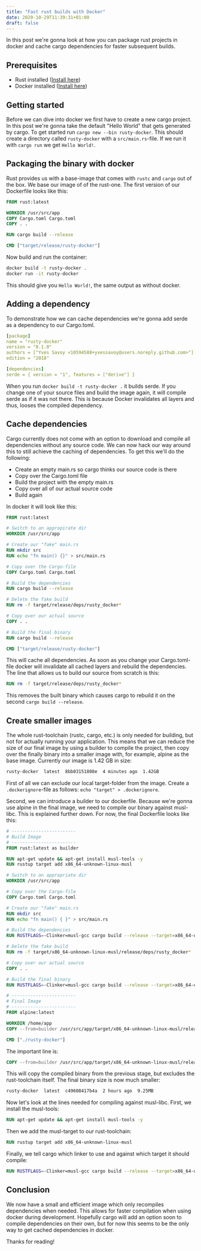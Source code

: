 ```yaml
---
title: "Fast rust builds with Docker"
date: 2020-10-29T11:39:31+01:00
draft: false
---
```

In this post we're gonna look at how you can package rust projects in docker and cache cargo dependencies for faster subsequent builds.

## Prerequisites
- Rust installed ([Install here](https://rustup.rs/))
- Docker installed ([Install here](https://docs.docker.com/get-docker/))

## Getting started
Before we can dive into docker we first have to create a new cargo project.
In this post we're gonna take the default "Hello World" that gets generated by cargo.
To get started run `cargo new --bin rusty-docker`. This should create a directory called
`rusty-docker` with a `src/main.rs`-file. If we run it with `cargo run` we get `Hello World!`.

## Packaging the binary with docker
Rust provides us with a base-image that comes with `rustc` and `cargo` out of the box.
We base our image of of the rust-one. The first version of our Dockerfile looks like this:
```Dockerfile
FROM rust:latest

WORKDIR /usr/src/app
COPY Cargo.toml Cargo.toml
COPY . .

RUN cargo build --release

CMD ["target/release/rusty-docker"]
```
Now build and run the container:
```bash
docker build -t rusty-docker .
docker run -it rusty-docker
```
This should give you `Hello World!`, the same output as without docker.

## Adding a dependency
To demonstrate how we can cache dependencies we're gonna add serde as a dependency to our Cargo.toml.
```yaml
[package]
name = "rusty-docker"
version = "0.1.0"
authors = ["Yves Savoy <10594588+yvessavoy@users.noreply.github.com>"]
edition = "2018"

[dependencies]
serde = { version = "1", features = ["derive"] }
```

When you run `docker build -t rusty-docker .` it builds serde. If you change one of your source files and build the image again, it will compile serde as if it was not there. This is because Docker invalidates all layers and thus, looses the compiled dependency.

## Cache dependencies
Cargo currently does not come with an option to download and compile all dependencies without any
source code. We can now hack our way around this to still achieve the caching of dependencies.
To get this we'll do the following:
- Create an empty main.rs so cargo thinks our source code is there
- Copy over the Cargo.toml file
- Build the project with the empty main.rs
- Copy over all of our actual source code
- Build again

In docker it will look like this:
```Dockerfile
FROM rust:latest

# Switch to an appropirate dir
WORKDIR /usr/src/app

# Create our "fake" main.rs
RUN mkdir src
RUN echo "fn main() {}" > src/main.rs

# Copy over the Cargo-file
COPY Cargo.toml Cargo.toml

# Build the dependencies
RUN cargo build --release

# Delete the fake build
RUN rm -f target/release/deps/rusty_docker*

# Copy over our actual source
COPY . .

# Build the final binary
RUN cargo build --release

CMD ["target/release/rusty-docker"]
```

This will cache all dependencies. As soon as you change your Cargo.toml-file docker will
invalidate all cached layers and rebuild the dependencies.
The line that allows us to build our source from scratch is this:
```Dockerfile
RUN rm -f target/release/deps/rusty_docker*
```
This removes the built binary which causes cargo to rebuild it on the second `cargo build --release`.

## Create smaller images
The whole rust-toolchain (rustc, cargo, etc.) is only needed for building, but not for actually
running your application. This means that we can reduce the size of our final image by using a
builder to compile the project, then copy over the finally binary into a smaller image with, for
example, alpine as the base image. Currently our image is 1.42 GB in size:
```bash
rusty-docker  latest  8bb03151808e  4 minutes ago  1.42GB
```
First of all we can exclude our local target-folder from the image. Create a `.dockerignore`-file as follows: `echo "target" > .dockerignore`.

Second, we can introduce a builder to our dockerfile. Because we're gonna use alpine in the final image, we need to compile our binary against musl-libc. This is explained further down. For now, the final Dockerfile looks like this:
```Dockerfile
# ------------------------
# Build Image
# ------------------------
FROM rust:latest as builder

RUN apt-get update && apt-get install musl-tools -y
RUN rustup target add x86_64-unknown-linux-musl

# Switch to an appropriate dir
WORKDIR /usr/src/app

# Copy over the Cargo-file
COPY Cargo.toml Cargo.toml

# Create our "fake" main.rs
RUN mkdir src
RUN echo "fn main() { }" > src/main.rs

# Build the dependencies
RUN RUSTFLAGS=-Clinker=musl-gcc cargo build --release --target=x86_64-unknown-linux-musl

# Delete the fake build
RUN rm -f target/x86_64-unknown-linux-musl/release/deps/rusty_docker*

# Copy over our actual source
COPY . .

# Build the final binary
RUN RUSTFLAGS=-Clinker=musl-gcc cargo build --release --target=x86_64-unknown-linux-musl

# ------------------------
# Final Image
# ------------------------
FROM alpine:latest

WORKDIR /home/app
COPY --from=builder /usr/src/app/target/x86_64-unknown-linux-musl/release/rusty-docker .

CMD ["./rusty-docker"]
```

The important line is:
```Dockerfile
COPY --from=builder /usr/src/app/target/x86_64-unknown-linux-musl/release/rusty-docker .
```

This will copy the compiled binary from the previous stage, but excludes the rust-toolchain itself. The final binary size is now much smaller:
```bash
rusty-docker  latest  c49608417b4a  2 hours ago  9.25MB
```

Now let's look at the lines needed for compiling against musl-libc. First, we install the musl-tools:
```Dockerfile
RUN apt-get update && apt-get install musl-tools -y
```

Then we add the musl-target to our rust-toolchain:
```Dockerfile
RUN rustup target add x86_64-unknown-linux-musl
```

Finally, we tell cargo which linker to use and against which target it should compile:
```Dockerfile
RUN RUSTFLAGS=-Clinker=musl-gcc cargo build --release --target=x86_64-unknown-linux-musl
```

## Conclusion
We now have a small and efficient image which only recompiles dependencies when needed.
This allows for faster compilation when using docker during development. Hopefully cargo will add
an option soon to compile dependencies on their own, but for now this seems to be the only way to
get cached dependencies in docker.

Thanks for reading!
